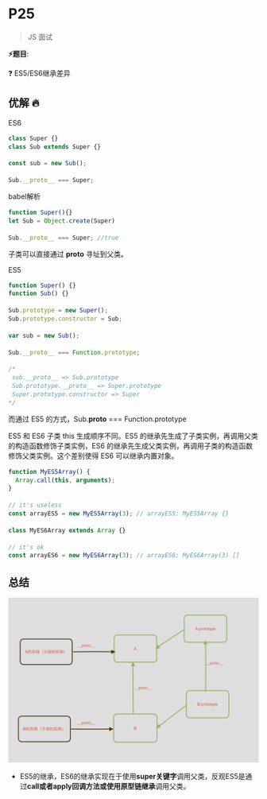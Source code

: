 # P25

> JS 面试

**⚡题目**:

❓ ES5/ES6继承差异

## 优解 🔥

ES6

```js
class Super {}
class Sub extends Super {}

const sub = new Sub();

Sub.__proto__ === Super;
```

babel解析

```js
function Super(){}
let Sub = Object.create(Super)

Sub.__proto__ === Super; //true
```

子类可以直接通过 __proto__ 寻址到父类。

ES5

```js
function Super() {}
function Sub() {}

Sub.prototype = new Super();
Sub.prototype.constructor = Sub;

var sub = new Sub();

Sub.__proto__ === Function.prototype;

/*
 sub.__proto__ => Sub.prototype
 Sub.prototype.__proto__ => Super.prototype
 Super.prototype.constructor => Super
*/
```
而通过 ES5 的方式，Sub.__proto__ === Function.prototype

ES5 和 ES6 子类 this 生成顺序不同。ES5 的继承先生成了子类实例，再调用父类的构造函数修饰子类实例，ES6 的继承先生成父类实例，再调用子类的构造函数修饰父类实例。这个差别使得 ES6 可以继承内置对象。

```js
function MyES5Array() {
  Array.call(this, arguments);
}

// it's useless
const arrayES5 = new MyES5Array(3); // arrayES5: MyES5Array {}

class MyES6Array extends Array {}

// it's ok
const arrayES6 = new MyES6Array(3); // arrayES6: MyES6Array(3) []
```

## 总结

![ES6-CLASS](./imgs/ES6-class.png)

- ES5的继承，ES6的继承实现在于使用**super关键字**调用父类，反观ES5是通过**call或者apply回调方法或使用原型链继承**调用父类。
